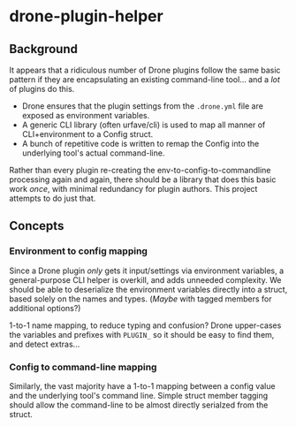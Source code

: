# drone-plugin-helper


## Background

It appears that a ridiculous number of Drone plugins follow the same basic pattern if they are encapsulating an existing command-line tool... and a _lot_ of plugins do this.

  * Drone ensures that the plugin settings from the `.drone.yml` file are exposed as environment variables.
  * A generic CLI library (often urfave/cli) is used to map all manner of CLI+environment to a Config struct.
  * A bunch of repetitive code is written to remap the Config into the underlying tool's actual command-line.

Rather than every plugin re-creating the env-to-config-to-commandline processing again and again, there should be a library that does this basic work _once_, with minimal redundancy for plugin authors.  This project attempts to do just that.


## Concepts


### Environment to config mapping

Since a Drone plugin _only_ gets it input/settings via environment variables, a general-purpose CLI helper is overkill, and adds unneeded complexity.  We should be able to deserialize the environment variables directly into a struct, based solely on the names and types.  (_Maybe_ with tagged members for additional options?)

1-to-1 name mapping, to reduce typing and confusion?  Drone upper-cases the variables and prefixes with `PLUGIN_` so it should be easy to find them, and detect extras...


### Config to command-line mapping

Similarly, the vast majority have a 1-to-1 mapping between a config value and the underlying tool's command line.  Simple struct member tagging should allow the command-line to be almost directly serialzed from the struct.

